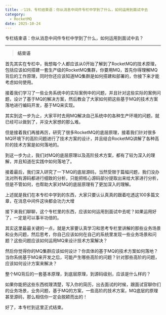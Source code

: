 ```yaml
---
title: ✅119、专栏结束语：你从消息中间件专栏中学到了什么，如何运用到面试中去
category:
  - RocketMQ
date: 2025-10-24
---
```



专栏结束语：你从消息中间件专栏中学到了什么，如何运用到面试中去？

---

> **结束语**

首先其实在专栏中，我想每个人都应该从0开始了解到了RocketMQ的技术原理，包括应该如何搭建一套生产级的RocketMQ集群，你要用MQ，首先你得理解MQ背后的工作原理，同时你还应该知道MQ集群是如何搭建和部署的，你接下来才能考虑如何使用。

接着我们学习了一些业务系统中的实际案例中的问题，并且针对这些实际的案例问题，设计了基于MQ的解决方案，然后教会了大家如何把这些基于MQ的技术方案落地进行编码开发，基于MQ来实现。

其实到这一步为止，大家平时去用MQ解决自己系统中的各种生产环境的问题，就已经可以做到了，并没大家想的那么难。

但是接着我们再接再厉，研究了很多RocketMQ的底层原理，接着我们针对很多MQ环境下的高阶问题进行了技术方案的设计，并且结合RocketMQ讲解了各种高阶的技术方案是如何落地的。

到这一步为止，我们对MQ的底层原理以及高阶技术方案，都有了较为深入的理解，并且知道在实践中如何落地了。

接着最后，我们深入研究了一下MQ的底层源码，当然受限于篇幅问题，我们没办法对所有源码都进行细致的分析，只能把核心源码部分提取出来给大家进行分析，但是不管如何，也帮助大家对MQ的底层原理有了更加深入的理解。

上述就是我们在本专栏中学到的东西，大家只要认认真真的跟着吃透这100多篇文章，在消息中间件这块都会功力大增

接下来我们聊聊，这个专栏里的东西，应该如何运用到面试中去呢？如果运用好了，一定是可以事半功倍的。

其实这里最最关键的一点，就是大家要认真学习和思考专栏里讲解的那些业务场景和业务问题，然后思考，你自己应该如何在自己的系统里发现一些业务场景和问题？这些问题应该如何运用MQ来设计技术方案解决？

然后你觉得你的MQ集群应该如何设计？你具体的基于MQ的技术方案如何落地？当你系统基于MQ来开发之后，可能产生哪些高阶的问题？针对那些高阶的问题，应该如何设计方案来解决？

整个MQ背后的一套基本原理，到底层原理，到源码级别，应该是什么样的？

如果你能把这些东西梳理清楚，写入你的简历，出去面试的时候，跟面试官聊你们的业务场景，业务问题，基于MQ的方案，一些高阶的技术方案，MQ底层的原理甚至源码，那么相信你一定会脱颖而出的！

好了，本专栏到这里正式结束。